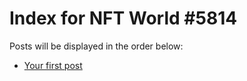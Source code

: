 # Index for NFT World #5814
Posts will be displayed in the order below:

- [Your first post](./001-first.md)


